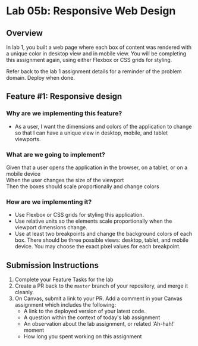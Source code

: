 # Lab 05b: Responsive Web Design

## Overview

In lab 1, you built a web page where each box of content was rendered with a unique color in desktop view and in mobile view. You will be completing this assignment again, using either Flexbox or CSS grids for styling.

Refer back to the lab 1 assignment details for a reminder of the problem domain. Deploy when done.

## Feature #1: Responsive design

### Why are we implementing this feature?

- As a user, I want the dimensions and colors of the application to change so that I can have a unique view in desktop, mobile, and tablet viewports.

### What are we going to implement?

Given that a user opens the application in the browser, on a tablet, or on a mobile device  
When the user changes the size of the viewport  
Then the boxes should scale proportionally and change colors

### How are we implementing it?

- Use Flexbox or CSS grids for styling this application.
- Use relative units so the elements scale proportionally when the viewport dimensions change.
- Use at least two breakpoints and change the background colors of each box. There should be three possible views: desktop, tablet, and mobile device. You may choose the exact pixel values for each breakpoint.

## Submission Instructions

1. Complete your Feature Tasks for the lab
1. Create a PR back to the `master` branch of your repository, and merge it cleanly.
1. On Canvas, submit a link to your PR. Add a comment in your Canvas assignment which includes the following:
    - A link to the deployed version of your latest code.
    - A question within the context of today's lab assignment
    - An observation about the lab assignment, or related 'Ah-hah!' moment
    - How long you spent working on this assignment
